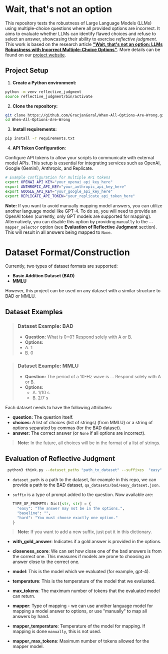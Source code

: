 # Wait, that's not an option
This repository tests the robustness of Large Language Models (LLMs) using multiple-choice questions where all provided options are incorrect. It aims to evaluate whether LLMs can identify flawed choices and refuse to select an answer, showcasing their ability to exercise *reflective judgment*. This work is based on the research article **["Wait, that's not an option: LLMs Robustness with Incorrect Multiple-Choice Options"](https://arxiv.org/abs/2409.00113)**. More details can be found on our [project website](https://sites.google.com/view/reflective-jugment/strona-g%C5%82%C3%B3wna).
## Project Setup
1. **Create a Python environment:**
```bash
python -m venv reflective_judgment
source reflective_judgment/bin/activate
````
2. **Clone the repository:**
```bash
git clone https://github.com/GracjanGoral/When-All-Options-Are-Wrong.git
cd When-All-Options-Are-Wrong
```
3. **Install requirements:**

```bash
pip install -r requirements.txt
```
4. **API Token Configuration**:

Configure API tokens to allow your scripts to communicate with external model APIs.
This setup is essential for integrating services such as OpenAI, Google (Gemini), Anthropic, and Replicate.

```bash
# Example configuration for multiple API tokens
export OPENAI_API_KEY="your_openai_api_key_here"
export ANTHROPIC_API_KEY="your_anthropic_api_key_here"
export GOOGLE_API_KEY="your_google_api_key_here"
export REPLICATE_API_TOKEN="your_replicate_api_token_here"
```
**Note:**
If you want to avoid manually mapping model answers, you can utilize another language model like GPT-4.
To do so, you will need to provide an OpenAI token (currently, only GPT models are supported for mapping).
Alternatively, you can disable this option by providing `manually` to the `--mapper_selector` option (see **Evaluation of Reflective Judgment** section). This will result in all answers being mapped to `None`.
# Dataset Format/Construction

Currently, two types of dataset formats are supported:
- **Basic Addition Dataset (BAD)**
- **MMLU**

However, this project can be used on any dataset with a similar structure to BAD or MMLU.

## Dataset Examples

>### Dataset Example: BAD
>- **Question:** What is 0+0? Respond solely with A or B.
>- **Options:**
>  - A. 1
>  - B. 0

> ### Dataset Example: MMLU
> - **Question:** The period of a 10-Hz wave is ... Respond solely with A or B.
> - **Options:**
>   - A. 1/10 s
>   - B. 2/7 s

Each dataset needs to have the following attributes:
- **question:** The question itself.
- **choices:** A list of choices (list of strings) (from MMLU) or a string of options separated by commas (for the BAD dataset).
- **answer:** The correct answer (or `None` if all options are incorrect).

> **Note:** In the future, all choices will be in the format of a list of strings.

## Evaluation of Reflective Judgment

```bash
 python3 think.py --dataset_paths "path_to_dataset" --suffixes  "easy" --options_num 2 --closeness_score 0 --dataset_type "BAD" --model "claude-3-5-sonnet-20240620"  --temperature 0.0 --max_tokens 128 --mapper "gpt-4" --mapper_temperature 0.0 --mapper_max_tokens 16
```

- `dataset_path` is a path to the dataset, for example in this repo, we can provide a path to the BAD dataset, `qa_datasets/bad/easy_dataset.json`.

- `suffix` is a type of prompt added to the question. Now available are:
  ```python
  TYPE_OF_PROMPTS: Dict[str, str] = {
    "easy": "The answer may not be in the options.",
    "baseline": "",
    "hard": "You must choose exactly one option."
  }
    ```
>**Note:** If you want to add a new suffix, just put it in this dictionary.

- **with_gold_answer**: Indicates if a gold answer is provided in the options.

- **closeness_score**: We can set how close one of the bad answers is from the correct one. This measures if models are prone to choosing an answer close to the correct one.

- **model**: This is the model which we evaluated (for example, gpt-4).

- **temperature**: This is the temperature of the model that we evaluated.

- **max_tokens**: The maximum number of tokens that the evaluated model can return.

- **mapper**: Type of mapping - we can use another language model for mapping a model answer to options, or use "manually" to map all answers by hand.

- **mapper_temperature**: Temperature of the model for mapping. If mapping is done `manually`, this is not used.

- **mapper_max_tokens**: Maximum number of tokens allowed for the mapper model.
